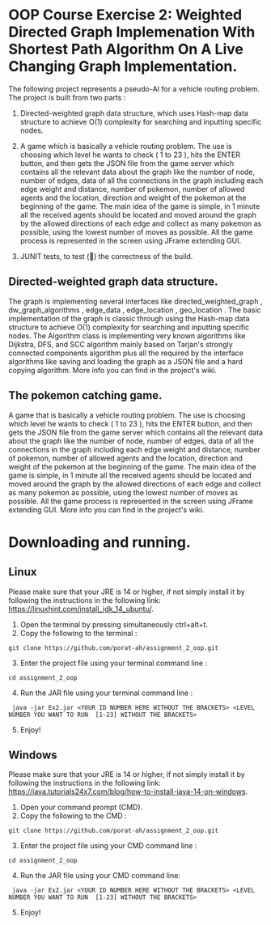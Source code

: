 # OOP Course Exercise 2: Weighted Directed Graph Implemenation With Shortest Path Algorithm On A Live Changing Graph Implementation.
The following project represents a pseudo-AI for a vehicle routing problem.
The project is built from two parts :

1. Directed-weighted graph data structure, which uses Hash-map data structure to achieve O(1)  complexity for searching and inputting specific nodes.

2. A game which is basically a vehicle routing problem. The use is choosing which level he wants to check ( 1 to 23 ), hits the ENTER button, and then gets the JSON file from the game server which contains all the relevant data about the graph like the number of node, number of edges, data of all the connections in the graph including each edge weight and distance,  number of pokemon, number of allowed agents and the location, direction and weight of the pokemon at the beginning of the game. 
The main idea of the game is simple, in 1 minute all the received agents should be located and moved around the graph by the allowed directions of each edge and collect as many pokemon as possible, using the lowest number of moves as possible. 
All the game process is represented in the screen using JFrame extending GUI.

3. JUNIT tests, to test (:drum:) the correctness of the build.

## Directed-weighted graph data structure.
The graph is implementing several interfaces like directed_weighted_graph , dw_graph_algorithms , edge_data , edge_location , geo_location . 
The basic implementation of the graph is classic through using the Hash-map data structure to achieve O(1) complexity for searching and inputting specific nodes.
The Algorithm class is implementing very known algorithms like Dijkstra, DFS, and SCC algorithm mainly based on Tarjan's strongly connected components algorithm plus all the required by the interface algorithms like saving and loading the graph as a JSON file and a hard copying algorithm.
More info you can find in the project's wiki. 

## The pokemon catching game.
A game that is basically a vehicle routing problem. The use is choosing which level he wants to check ( 1 to 23 ), hits the ENTER button, and then gets the JSON file from the game server which contains all the relevant data about the graph like the number of node, number of edges, data of all the connections in the graph including each edge weight and distance,  number of pokemon, number of allowed agents and the location, direction and weight of the pokemon at the beginning of the game. 
The main idea of the game is simple, in 1 minute all the received agents should be located and moved around the graph by the allowed directions of each edge and collect as many pokemon as possible, using the lowest number of moves as possible. 
All the game process is represented in the screen using JFrame extending GUI.
More info you can find in the project's wiki. 


 
# Downloading and running.
## Linux 

Please make sure that your JRE is 14 or higher, if not simply install it by following the instructions in the following link: https://linuxhint.com/install_jdk_14_ubuntu/.

1) Open the terminal by pressing simultaneously ctrl+alt+t.
2) Copy the following to the terminal :

```
git clone https://github.com/porat-ah/assignment_2_oop.git 

```
3) Enter the project file using your terminal command line :
```
cd assignment_2_oop

```
4) Run the JAR file using your terminal command line :
```
 java -jar Ex2.jar <YOUR ID NUMBER HERE WITHOUT THE BRACKETS> <LEVEL NUMBER YOU WANT TO RUN  [1-23] WITHOUT THE BRACKETS>

```
5) Enjoy!

## Windows

Please make sure that your JRE is 14 or higher, if not simply install it by following the instructions in the following link: https://java.tutorials24x7.com/blog/how-to-install-java-14-on-windows.

1) Open your command prompt (CMD).
2) Copy the following to the CMD :

```
git clone https://github.com/porat-ah/assignment_2_oop.git 

```
3) Enter the project file using your CMD command line :
```
cd assignment_2_oop

```
4) Run the JAR file using your CMD command line:
```
 java -jar Ex2.jar <YOUR ID NUMBER HERE WITHOUT THE BRACKETS> <LEVEL NUMBER YOU WANT TO RUN  [1-23] WITHOUT THE BRACKETS>

```
5) Enjoy!


